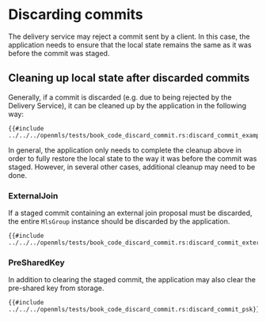 # Discarding commits

The delivery service may reject a commit sent by a client. In this case, the application needs to ensure that the local state remains the same as it was before the commit was staged.

## Cleaning up local state after discarded commits
Generally, if a commit is discarded (e.g. due to being rejected by the Delivery Service), it can be cleaned up by the application in the following way:
```rust,no_run,noplayground
{{#include ../../../openmls/tests/book_code_discard_commit.rs:discard_commit_example}}
```

In general, the application only needs to complete the cleanup above in order to fully restore the local state to the way it was before the commit was staged. However, in several other cases, additional cleanup may need to be done.

### ExternalJoin
If a staged commit containing an external join proposal must be discarded, the entire `MlsGroup` instance should be discarded by the application.
```rust,no_run,noplayground
{{#include ../../../openmls/tests/book_code_discard_commit.rs:discard_commit_external_join}}
```
### PreSharedKey
In addition to clearing the staged commit, the application may also clear the pre-shared key from storage.
```rust,no_run,noplayground
{{#include ../../../openmls/tests/book_code_discard_commit.rs:discard_commit_psk}}
```
